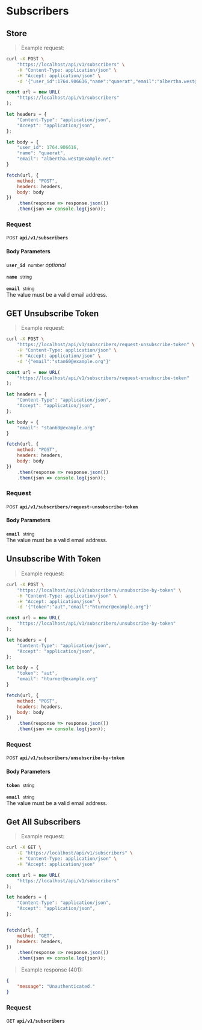 # Subscribers


## Store




> Example request:

```bash
curl -X POST \
    "https://localhost/api/v1/subscribers" \
    -H "Content-Type: application/json" \
    -H "Accept: application/json" \
    -d '{"user_id":1764.906616,"name":"quaerat","email":"albertha.west@example.net"}'

```

```javascript
const url = new URL(
    "https://localhost/api/v1/subscribers"
);

let headers = {
    "Content-Type": "application/json",
    "Accept": "application/json",
};

let body = {
    "user_id": 1764.906616,
    "name": "quaerat",
    "email": "albertha.west@example.net"
}

fetch(url, {
    method: "POST",
    headers: headers,
    body: body
})
    .then(response => response.json())
    .then(json => console.log(json));
```



### Request
<small class="badge badge-black">POST</small>
 **`api/v1/subscribers`**

<h4 class="fancy-heading-panel"><b>Body Parameters</b></h4>
<code><b>user_id</b></code>&nbsp; <small>number</small>         <i>optional</i>    <br>
    

<code><b>name</b></code>&nbsp; <small>string</small>     <br>
    

<code><b>email</b></code>&nbsp; <small>string</small>     <br>
    The value must be a valid email address.



## GET Unsubscribe Token




> Example request:

```bash
curl -X POST \
    "https://localhost/api/v1/subscribers/request-unsubscribe-token" \
    -H "Content-Type: application/json" \
    -H "Accept: application/json" \
    -d '{"email":"stan60@example.org"}'

```

```javascript
const url = new URL(
    "https://localhost/api/v1/subscribers/request-unsubscribe-token"
);

let headers = {
    "Content-Type": "application/json",
    "Accept": "application/json",
};

let body = {
    "email": "stan60@example.org"
}

fetch(url, {
    method: "POST",
    headers: headers,
    body: body
})
    .then(response => response.json())
    .then(json => console.log(json));
```



### Request
<small class="badge badge-black">POST</small>
 **`api/v1/subscribers/request-unsubscribe-token`**

<h4 class="fancy-heading-panel"><b>Body Parameters</b></h4>
<code><b>email</b></code>&nbsp; <small>string</small>     <br>
    The value must be a valid email address.



## Unsubscribe With Token




> Example request:

```bash
curl -X POST \
    "https://localhost/api/v1/subscribers/unsubscribe-by-token" \
    -H "Content-Type: application/json" \
    -H "Accept: application/json" \
    -d '{"token":"aut","email":"hturner@example.org"}'

```

```javascript
const url = new URL(
    "https://localhost/api/v1/subscribers/unsubscribe-by-token"
);

let headers = {
    "Content-Type": "application/json",
    "Accept": "application/json",
};

let body = {
    "token": "aut",
    "email": "hturner@example.org"
}

fetch(url, {
    method: "POST",
    headers: headers,
    body: body
})
    .then(response => response.json())
    .then(json => console.log(json));
```



### Request
<small class="badge badge-black">POST</small>
 **`api/v1/subscribers/unsubscribe-by-token`**

<h4 class="fancy-heading-panel"><b>Body Parameters</b></h4>
<code><b>token</b></code>&nbsp; <small>string</small>     <br>
    

<code><b>email</b></code>&nbsp; <small>string</small>     <br>
    The value must be a valid email address.



## Get All Subscribers




> Example request:

```bash
curl -X GET \
    -G "https://localhost/api/v1/subscribers" \
    -H "Content-Type: application/json" \
    -H "Accept: application/json"
```

```javascript
const url = new URL(
    "https://localhost/api/v1/subscribers"
);

let headers = {
    "Content-Type": "application/json",
    "Accept": "application/json",
};


fetch(url, {
    method: "GET",
    headers: headers,
})
    .then(response => response.json())
    .then(json => console.log(json));
```


> Example response (401):

```json
{
    "message": "Unauthenticated."
}
```

### Request
<small class="badge badge-green">GET</small>
 **`api/v1/subscribers`**




